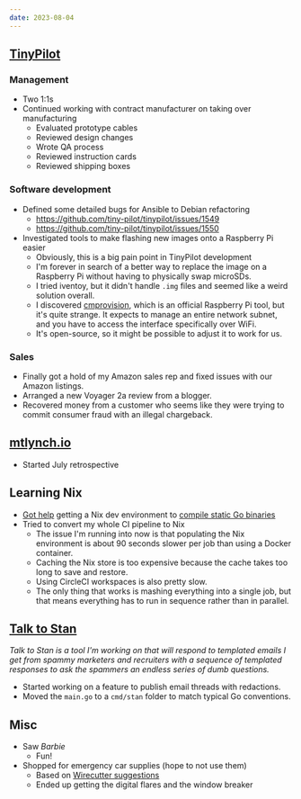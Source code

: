 ```yaml
---
date: 2023-08-04
---
```


## [TinyPilot](https://tinypilotkvm.com)

### Management

- Two 1:1s
- Continued working with contract manufacturer on taking over manufacturing
  - Evaluated prototype cables
  - Reviewed design changes
  - Wrote QA process
  - Reviewed instruction cards
  - Reviewed shipping boxes

### Software development

- Defined some detailed bugs for Ansible to Debian refactoring
  - <https://github.com/tiny-pilot/tinypilot/issues/1549>
  - <https://github.com/tiny-pilot/tinypilot/issues/1550>
- Investigated tools to make flashing new images onto a Raspberry Pi easier
  - Obviously, this is a big pain point in TinyPilot development
  - I'm forever in search of a better way to replace the image on a Raspberry Pi without having to physically swap microSDs.
  - I tried iventoy, but it didn't handle `.img` files and seemed like a weird solution overall.
  - I discovered [cmprovision](https://github.com/raspberrypi/cmprovision), which is an official Raspberry Pi tool, but it's quite strange. It expects to manage an entire network subnet, and you have to access the interface specifically over WiFi.
  - It's open-source, so it might be possible to adjust it to work for us.

### Sales

- Finally got a hold of my Amazon sales rep and fixed issues with our Amazon listings.
- Arranged a new Voyager 2a review from a blogger.
- Recovered money from a customer who seems like they were trying to commit consumer fraud with an illegal chargeback.

## [mtlynch.io](https://mtlynch.io)

- Started July retrospective

## Learning Nix

- [Got help](https://www.reddit.com/r/NixOS/comments/15d874l/trying_to_create_a_nix_flake_for_go_with_static/ju2wwkj/) getting a Nix dev environment to [compile static Go binaries](https://github.com/mtlynch/whatgotdone/pull/884)
- Tried to convert my whole CI pipeline to Nix
  - The issue I'm running into now is that populating the Nix environment is about 90 seconds slower per job than using a Docker container.
  - Caching the Nix store is too expensive because the cache takes too long to save and restore.
  - Using CircleCI workspaces is also pretty slow.
  - The only thing that works is mashing everything into a single job, but that means everything has to run in sequence rather than in parallel.

## [Talk to Stan](https://talktostan.com)

_Talk to Stan is a tool I'm working on that will respond to templated emails I get from spammy marketers and recruiters with a sequence of templated responses to ask the spammers an endless series of dumb questions._

- Started working on a feature to publish email threads with redactions.
- Moved the `main.go` to a `cmd/stan` folder to match typical Go conventions.

## Misc

- Saw _Barbie_
  - Fun!
- Shopped for emergency car supplies (hope to not use them)
  - Based on [Wirecutter suggestions](https://www.nytimes.com/wirecutter/reviews/best-gear-for-a-roadside-emergency/)
  - Ended up getting the digital flares and the window breaker
